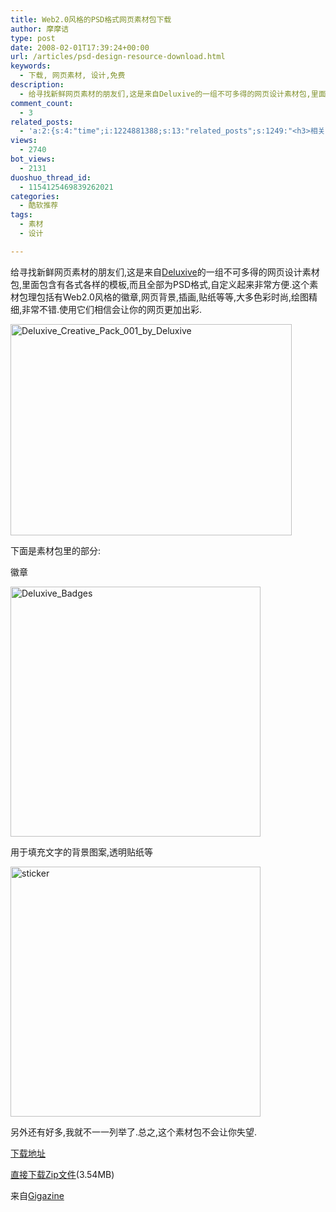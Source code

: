 ```yaml
---
title: Web2.0风格的PSD格式网页素材包下载
author: 摩摩诘
type: post
date: 2008-02-01T17:39:24+00:00
url: /articles/psd-design-resource-download.html
keywords:
  - 下载, 网页素材, 设计,免费
description:
  - 给寻找新鲜网页素材的朋友们,这是来自Deluxive的一组不可多得的网页设计素材包,里面包含有各式各样的模板,而且全部为PSD格式,自定义起来非常方便.这个素材包理包括有Web2.0风格的徽章,网页背景,插画,贴纸等等,大多色彩时尚,绘图精细,非常不错.使用它们相信会让你的网页更加出彩.
comment_count:
  - 3
related_posts:
  - 'a:2:{s:4:"time";i:1224881388;s:13:"related_posts";s:1249:"<h3>相关日志</h3><ul class="related_post"><li><a href="http://www.digglife.cn/articles/interface-icons-free-download.html" title="560个免费高质量图标下载">560个免费高质量图标下载</a></li><li><a href="http://www.digglife.cn/articles/poster-forge.html" title="酷软推荐:免费的海报制作软件Poster Forge">酷软推荐:免费的海报制作软件Poster Forge</a></li><li><a href="http://www.digglife.cn/articles/vista-theme-visual-style-download.html" title="7个漂亮的Vista主题(视觉样式)下载">7个漂亮的Vista主题(视觉样式)下载</a></li><li><a href="http://www.digglife.cn/articles/free-photoshop-brush.html" title="免费下载900多个Photoshop笔刷">免费下载900多个Photoshop笔刷</a></li><li><a href="http://www.digglife.cn/articles/wallpaper-windows7.html" title="9枚Windows 7高清壁纸">9枚Windows 7高清壁纸</a></li><li><a href="http://www.digglife.cn/articles/firefox-addons-weekly-issue3.html" title="一周Firefox扩展推荐-第三辑">一周Firefox扩展推荐-第三辑</a></li><li><a href="http://www.digglife.cn/articles/custom-windows-interface-tools.html" title="9个工具打造焕然一新的Windows界面">9个工具打造焕然一新的Windows界面</a></li></ul>";}'
views:
  - 2740
bot_views:
  - 2131
duoshuo_thread_id:
  - 1154125469839262021
categories:
  - 酷软推荐
tags:
  - 素材
  - 设计

---
```

给寻找新鲜网页素材的朋友们,这是来自<a href="http://deluxive.deviantart.com/art/Deluxive-Creative-Pack-001-73178918" title="Deluxive设计包" target="_blank">Deluxive</a>的一组不可多得的网页设计素材包,里面包含有各式各样的模板,而且全部为PSD格式,自定义起来非常方便.这个素材包理包括有Web2.0风格的徽章,网页背景,插画,贴纸等等,大多色彩时尚,绘图精细,非常不错.使用它们相信会让你的网页更加出彩.

<!--more-->

[<img src="https://www.digglife.net/wp-content/uploads/3/379/2008/02/deluxive-creative-pack-001-by-deluxive-thumb.jpg" style="border-width: 0px" alt="Deluxive_Creative_Pack_001_by_Deluxive" border="0" height="338" width="450" />][1]

下面是素材包里的部分:

徽章

[<img src="https://www.digglife.net/wp-content/uploads/3/379/2008/02/deluxive-badges-thumb.png" style="border: 0px none " alt="Deluxive_Badges" border="0" height="400" width="400" />][2]

用于填充文字的背景图案,透明贴纸等

[<img src="https://www.digglife.net/wp-content/uploads/3/379/2008/02/sticker-thumb.png" style="border: 0px none " alt="sticker" border="0" height="400" width="400" />][3]

另外还有好多,我就不一一列举了.总之,这个素材包不会让你失望.

<a href="http://deluxive.deviantart.com/art/Deluxive-Creative-Pack-001-73178918" title="下载地址" target="_blank">下载地址</a>

<a href="http://www.deviantart.com/download/73178918/Deluxive_Creative_Pack_001_by_Deluxive.zip" title="直接下载Zip文件" target="_blank">直接下载Zip文件</a>(3.54MB)

来自<a href="http://gigazine.net/index.php?/news/comments/20080201_deluxive_creative_pack/" target="_blank">Gigazine</a>

 [1]: https://www.digglife.net/wp-content/uploads/3/379/2008/02/deluxive-creative-pack-001-by-deluxive.jpg
 [2]: https://www.digglife.net/wp-content/uploads/3/379/2008/02/deluxive-badges.png
 [3]: https://www.digglife.net/wp-content/uploads/3/379/2008/02/sticker.png
